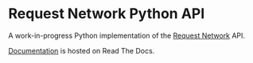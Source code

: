 # Request Network Python API

A work-in-progress Python implementation of the [Request Network](https://request.network) API.

[Documentation](https://request-network.readthedocs.io/en/latest/) is hosted on Read The Docs.